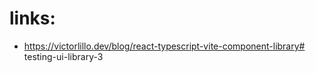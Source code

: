 # links:

- https://victorlillo.dev/blog/react-typescript-vite-component-library#   t e s t i n g - u i - l i b r a r y - 3  
 